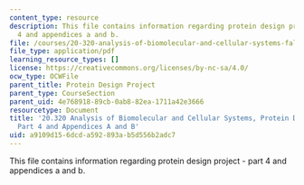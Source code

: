 ```yaml
---
content_type: resource
description: This file contains information regarding protein design project - part
  4 and appendices a and b.
file: /courses/20-320-analysis-of-biomolecular-and-cellular-systems-fall-2012/a9109d156dcda592893ab5d556b2adc7_MIT20_320F12_Pr_De_Pro_Pa4.pdf
file_type: application/pdf
learning_resource_types: []
license: https://creativecommons.org/licenses/by-nc-sa/4.0/
ocw_type: OCWFile
parent_title: Protein Design Project
parent_type: CourseSection
parent_uid: 4e768918-89cb-0ab8-82ea-1711a42e3666
resourcetype: Document
title: '20.320 Analysis of Biomolecular and Cellular Systems, Protein Design Project:
  Part 4 and Appendices A and B'
uid: a9109d15-6dcd-a592-893a-b5d556b2adc7
---
```

This file contains information regarding protein design project - part 4 and appendices a and b.